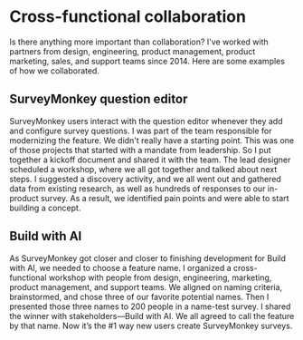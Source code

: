 # Cross-functional collaboration
Is there anything more important than collaboration? I've worked with partners from design, engineering, product management, product marketing, sales, and support teams since 2014. Here are some examples of how we collaborated.

## SurveyMonkey question editor
SurveyMonkey users interact with the question editor whenever they add and configure survey questions. I was part of the team responsible for modernizing the feature. We didn't really have a starting point. This was one of those projects that started with a mandate from leadership. So I put together a kickoff document and shared it with the team. The lead designer scheduled a workshop, where we all got together and talked about next steps. I suggested a discovery activity, and we all went out and gathered data from existing research, as well as hundreds of responses to our in-product survey. As a result, we identified pain points and were able to start building a concept.

## Build with AI
As SurveyMonkey got closer and closer to finishing development for Build with AI, we needed to choose a feature name. I organized a cross-functional workshop with people from design, engineering, marketing, product management, and support teams. We aligned on naming criteria, brainstormed, and chose three of our favorite potential names. Then I presented those three names to 200 people in a name-test survey. I shared the winner with stakeholders—Build with AI. We all agreed to call the feature by that name. Now it’s the #1 way new users create SurveyMonkey surveys.

